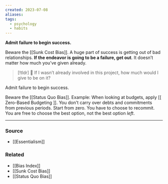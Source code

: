 ```yaml
---
created: 2023-07-08
aliases: 
tags:
  - psychology
  - habits
---
```

**Admit failure to begin success.**

Beware the [[Sunk Cost Bias]]. A huge part of success is getting out of bad relationships. **If the endeavor is going to be a failure, get out**. It doesn’t matter how much you’ve given already. 

> [!tldr] 🔑 If I wasn’t already involved in this project, how much would I give to be on it?

Admit failure to begin success.

Beware the [[Status Quo Bias]]. Example: When looking at budgets, apply [[  Zero-Based Budgeting  ]]. You don't carry over debts and commitments from previous periods. Start from zero. You have to choose to recommit. You are free to choose the best option, not the best option *left*.

****
### Source
- [[Essentialism]]

### Related
- [[Bias Index]]
- [[Sunk Cost Bias]] 
- [[Status Quo Bias]]
